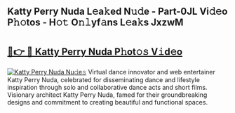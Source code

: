## Katty Perry Nuda L𝚎a𝚔ed N𝚞𝚍e - Part-0JL Vi𝚍𝚎o P𝚑𝚘tos - H𝚘𝚝 O𝚗𝚕yf𝚊ns L𝚎a𝚔s JxzwM

# <h2><a href="http://kf1sylx.oniu.top/?m=Katty+Perry+Nuda">🔗👉 🔴 Katty Perry Nuda P𝚑ot𝚘𝚜 V𝚒d𝚎o</a></h2>

[![Katty Perry Nuda Nu𝚍e𝚜](https://i.imgur.com/0qMVB7G.gif)](http://kf1sylx.oniu.top/?m=Katty+Perry+Nuda)
Virtual dance innovator and web entertainer Katty Perry Nuda, celebrated for disseminating dance and lifestyle inspiration through solo and collaborative dance acts and short films. Visionary architect Katty Perry Nuda, famed for their groundbreaking designs and commitment to creating beautiful and functional spaces.  
